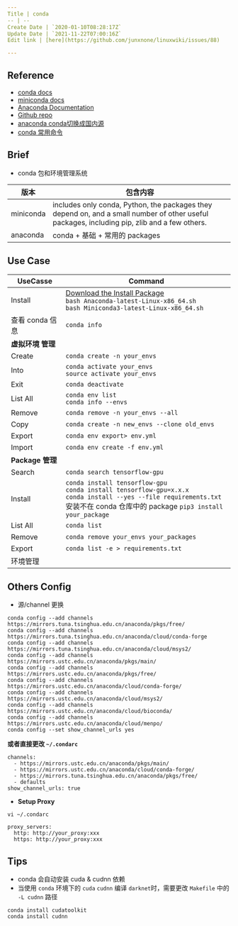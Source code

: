 ```yaml
---
Title | conda
-- | --
Create Date | `2020-01-10T08:28:17Z`
Update Date | `2021-11-22T07:00:16Z`
Edit link | [here](https://github.com/junxnone/linuxwiki/issues/88)

---
```

## Reference
- [conda docs](https://docs.conda.io/projects/conda/en/latest/index.html#)
- [miniconda docs](https://docs.conda.io/en/latest/miniconda.html)
- [Anaconda Documentation](https://docs.anaconda.com/)
- [Github repo](https://github.com/conda)
- [anaconda conda切换成国内源](https://blog.csdn.net/qq_24056913/article/details/88068362)
- [conda 常用命令](https://docs.conda.io/projects/conda/en/latest/commands.html#conda-general-commands)

## Brief

- conda 包和环境管理系统


版本 | 包含内容
-- | --
miniconda | includes only conda, Python, the packages they depend on, and a small number of other useful packages, including pip, zlib and a few others. 
anaconda  | conda + 基础 + 常用的 packages

## Use Case 


UseCasse | Command
-- | --
Install | [Download the Install Package](https://docs.conda.io/en/latest/miniconda.html#linux-installers)<br>`bash Anaconda-latest-Linux-x86_64.sh` <br>`bash Miniconda3-latest-Linux-x86_64.sh`
查看 conda 信息 | `conda info`
**虚拟环境 管理** | 
Create  | `conda create -n your_envs`
Into  | `conda activate your_envs`<br>`source activate your_envs`
Exit  | `conda deactivate`
List All | `conda env list`<br>`conda info --envs`
Remove | `conda remove -n your_envs --all`
Copy| `conda create -n new_envs --clone old_envs`
Export | `conda env export> env.yml`
Import | `conda env create -f env.yml`
**Package 管理** | 
Search | `conda search tensorflow-gpu`
Install | `conda install tensorflow-gpu`<br>`conda install tensorflow-gpu=x.x.x`<br>`conda install --yes --file requirements.txt` <br>安装不在 conda 仓库中的 package `pip3 install your_package`
List All | `conda list`
Remove | `conda remove your_envs your_packages`
Export | `conda list -e > requirements.txt`
环境管理 |


## Others Config

- 源/channel 更换

```
conda config --add channels https://mirrors.tuna.tsinghua.edu.cn/anaconda/pkgs/free/
conda config --add channels https://mirrors.tuna.tsinghua.edu.cn/anaconda/cloud/conda-forge 
conda config --add channels https://mirrors.tuna.tsinghua.edu.cn/anaconda/cloud/msys2/
conda config --add channels https://mirrors.ustc.edu.cn/anaconda/pkgs/main/
conda config --add channels https://mirrors.ustc.edu.cn/anaconda/pkgs/free/
conda config --add channels https://mirrors.ustc.edu.cn/anaconda/cloud/conda-forge/
conda config --add channels https://mirrors.ustc.edu.cn/anaconda/cloud/msys2/
conda config --add channels https://mirrors.ustc.edu.cn/anaconda/cloud/bioconda/
conda config --add channels https://mirrors.ustc.edu.cn/anaconda/cloud/menpo/
conda config --set show_channel_urls yes
```

**或者直接更改 `~/.condarc`**

```
channels:
  - https://mirrors.ustc.edu.cn/anaconda/pkgs/main/
  - https://mirrors.ustc.edu.cn/anaconda/cloud/conda-forge/
  - https://mirrors.tuna.tsinghua.edu.cn/anaconda/pkgs/free/
  - defaults
show_channel_urls: true
```

- **Setup Proxy**

```
vi ~/.condarc
```
```
proxy_servers:
  http: http://your_proxy:xxx
  https: http://your_proxy:xxx
```


## Tips

- conda 会自动安装 cuda & cudnn 依赖
- 当使用 `conda` 环境下的 `cuda` `cudnn` 编译 `darknet`时，需要更改 `Makefile` 中的 `-L cudnn` 路径
```
conda install cudatoolkit
conda install cudnn
```
